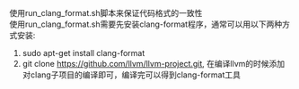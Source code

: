 使用run_clang_format.sh脚本来保证代码格式的一致性  
使用run_clang_format.sh需要先安装clang-format程序，通常可以用以下两种方式安装:  
1. sudo apt-get install clang-format
2. git clone https://github.com/llvm/llvm-project.git, 在编译llvm的时候添加对clang子项目的编译即可，编译完可以得到clang-format工具